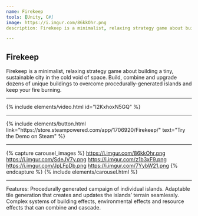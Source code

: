 ```yaml
---
name: Firekeep
tools: [Unity, C#]
image: https://i.imgur.com/86kkOhr.png
description: Firekeep is a minimalist, relaxing strategy game about building a tiny, sustainable city in the cold void of space.

---
```


## Firekeep
Firekeep is a minimalist, relaxing strategy game about building a tiny, sustainable city in the cold void of space. Build, combine and upgrade dozens of unique buildings to overcome procedurally-generated islands and keep your fire burning.

---

{% include elements/video.html id="I2KxhoxN5GQ" %}

---

<p class="text-center">
{% include elements/button.html link="https://store.steampowered.com/app/1706920/Firekeep/" text="Try the Demo on Steam" %}
</p>

---

{% capture carousel_images %}
https://i.imgur.com/86kkOhr.png
https://i.imgur.com/SdeJV7y.png
https://i.imgur.com/z1b3xF9.png
https://i.imgur.com/JpLFpDb.png
https://i.imgur.com/7YybW21.png
{% endcapture %}
{% include elements/carousel.html %}

---

Features:
Procedurally generated campaign of individual islands.
Adaptable tile generation that creates and updates the islands’ terrain seamlessly.
Complex systems of building effects, environmental effects and resource effects that can combine and cascade.

